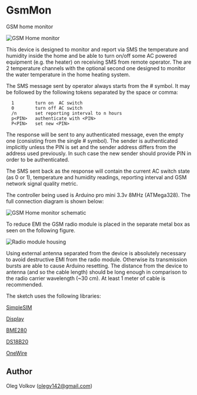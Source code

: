 # GsmMon
GSM home monitor

![GSM Home monitor](https://github.com/olegv142/GsmMon/blob/master/doc/GsmMon.jpg)

This device is designed to monitor and report via SMS the temperature and humidity inside the home
and be able to turn on/off some AC powered equipment (e.g. the heater) on receiving SMS from remote operator.
The are 2 temperature channels with the optional second one designed to monitor the water temperature in
the home heating system.

The SMS message sent by operator always starts from the # symbol.
It may be followed by the following tokens separated by the space or comma:
```
  1        turn on  AC switch
  0        turn off AC switch
  /n       set reporting interval to n hours
  p<PIN>   authenticate with <PIN>
  P<PIN>   set new <PIN>
```
The response will be sent to any authenticated message, even the empty one
(consisting from the single # symbol).
The sender is authenticated implicitly unless the PIN is set and the sender address differs
from the address used previously. In such case the new sender should provide PIN in order
to be authenticated.

The SMS sent back as the response will contain the current AC switch state (as 0 or 1),
temperature and humidity readings, reporting interval and GSM network signal quality metric.

The controller being used is Arduino pro mini 3.3v 8MHz (ATMega328). The full connection diagram is shown below:

![GSM Home monitor schematic](https://github.com/olegv142/GsmMon/blob/master/doc/GsmMon.png)

To reduce EMI the GSM radio module is placed in the separate metal box as seen on the following figure.

![Radio module housing](https://github.com/olegv142/GsmMon/blob/master/doc/radio.jpg)

Using external antenna separated from the device is absolutely necessary to avoid destructive EMI from the radio module.
Otherwise its transmission bursts are able to cause Arduino resetting. The distance from the device to antenna 
(and so the cable length) should be long enough in comparison to the radio carrier wavelength (~30 cm).
At least 1 meter of cable is recommended.

The sketch uses the following libraries:

[SimpleSIM](https://github.com/olegv142/SimpleSIM)

[Display](https://github.com/olegv142/Display)

[BME280](https://github.com/olegv142/BME280)

[DS18B20](https://github.com/olegv142/DS18B20)

[OneWire](https://github.com/olegv142/OneWire)

## Author

Oleg Volkov (olegv142@gmail.com)


